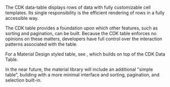 The CDK data-table displays rows of data with fully customizable cell templates.
Its single responsibility is the efficient rendering of rows in a fully accessible way.

The CDK table provides a foundation upon which other features, such as sorting and pagination,
can be built. Because the CDK table enforces no opinions on these matters, developers have full
control over the interaction patterns associated with the table.

For a Material Design styled table, see <md-table>, which builds on top of the CDK Data Table.

In the near future, the material library will include an additional "simple table",  building
<md-table> with a more minimal interface and sorting, pagination, and selection built-in.


<!-- example(table-basic) -->